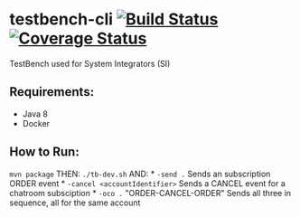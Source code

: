# testbench-cli [![Build Status](https://travis-ci.org/JonnyLinton/testbench-cli.svg?branch=master)](https://travis-ci.org/JonnyLinton/testbench-cli) [![Coverage Status](https://coveralls.io/repos/github/JonnyLinton/testbench-cli/badge.svg?branch=master)](https://coveralls.io/github/JonnyLinton/testbench-cli?branch=master)
TestBench used for System Integrators (SI)

## Requirements:
* Java 8
* Docker

## How to Run:
`mvn package`
THEN:
`./tb-dev.sh` AND:
	* `-send .` Sends an subscription ORDER event
	* `-cancel <accountIdentifier>` Sends a CANCEL event for a chatroom subsciption
	* `-oco .` "ORDER-CANCEL-ORDER" Sends all three in sequence, all for the same account
